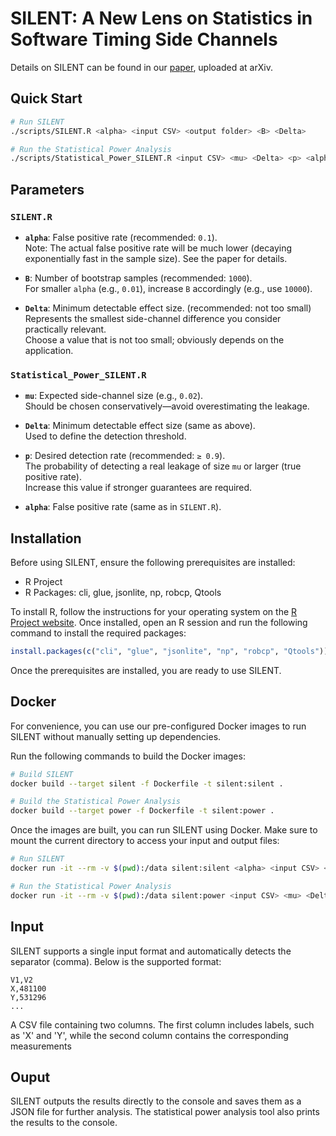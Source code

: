 # SILENT: A New Lens on Statistics in Software Timing Side Channels

Details on SILENT can be found in our [paper](https://arxiv.org/pdf/2504.19821), uploaded at arXiv.

## Quick Start

```bash
# Run SILENT
./scripts/SILENT.R <alpha> <input CSV> <output folder> <B> <Delta>

# Run the Statistical Power Analysis
./scripts/Statistical_Power_SILENT.R <input CSV> <mu> <Delta> <p> <alpha>
```

## Parameters

### `SILENT.R`

- **`alpha`**: False positive rate (recommended: `0.1`).  
  Note: The actual false positive rate will be much lower (decaying exponentially fast in the sample size). See the paper for details.

- **`B`**: Number of bootstrap samples (recommended: `1000`).  
  For smaller `alpha` (e.g., `0.01`), increase `B` accordingly (e.g., use `10000`).

- **`Delta`**: Minimum detectable effect size. (recommended: not too small) 
  Represents the smallest side-channel difference you consider practically relevant.  
  Choose a value that is not too small; obviously depends on the application.

### `Statistical_Power_SILENT.R`

- **`mu`**: Expected side-channel size (e.g., `0.02`).  
  Should be chosen conservatively—avoid overestimating the leakage.

- **`Delta`**: Minimum detectable effect size (same as above).  
  Used to define the detection threshold.

- **`p`**: Desired detection rate (recommended: `≥ 0.9`).  
  The probability of detecting a real leakage of size `mu` or larger (true positive rate).  
  Increase this value if stronger guarantees are required.

- **`alpha`**: False positive rate (same as in `SILENT.R`).


## Installation

Before using SILENT, ensure the following prerequisites are installed:

- R Project
- R Packages: cli, glue, jsonlite, np, robcp, Qtools

To install R, follow the instructions for your operating system on the [R Project website](https://www.r-project.org/). Once installed, open an R session and run the following command to install the required packages:

```R
install.packages(c("cli", "glue", "jsonlite", "np", "robcp", "Qtools"))
```

Once the prerequisites are installed, you are ready to use SILENT.

## Docker

For convenience, you can use our pre-configured Docker images to run SILENT without manually setting up dependencies.

Run the following commands to build the Docker images:

```bash
# Build SILENT
docker build --target silent -f Dockerfile -t silent:silent .

# Build the Statistical Power Analysis
docker build --target power -f Dockerfile -t silent:power .
```

Once the images are built, you can run SILENT using Docker. Make sure to mount the current directory to access your input and output files:

```bash
# Run SILENT
docker run -it --rm -v $(pwd):/data silent:silent <alpha> <input CSV> <output folder> <B> <Delta>

# Run the Statistical Power Analysis
docker run -it --rm -v $(pwd):/data silent:power <input CSV> <mu> <Delta> <p> <alpha>
```

## Input

SILENT supports a single input format and automatically detects the separator (comma). Below is the supported format:

```csv
V1,V2
X,481100
Y,531296
...
```

A CSV file containing two columns. The first column includes labels, such as 'X' and 'Y', while the second column contains the corresponding measurements

## Ouput

SILENT outputs the results directly to the console and saves them as a JSON file for further analysis. The statistical power analysis tool also prints the results to the console.
